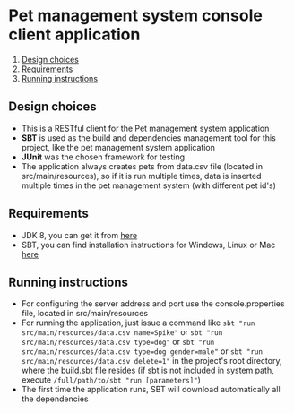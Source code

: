 # Pet management system console client application

<ol>
    <li><a href="#design">Design choices</a></li>
    <li><a href="#requirements">Requirements</a></li>
    <li><a href="#instructions">Running instructions</a></li>
</ol>

**<a name="design"><h2>Design choices</h2></a>**
<ul>
    <li> This is a RESTful client for the Pet management system application</li>
    <li><b>SBT</b> is used as the build and dependencies management tool for this project, like the pet management system application</li>
    <li><b>JUnit</b> was the chosen framework for testing</li>
    <li>The application always creates pets from data.csv file (located in src/main/resources), so if it is run multiple times, data is inserted multiple times in the pet management system (with different pet id's) </li>
</ul>

**<a name="requirements"><h2>Requirements</h2></a>**
<ul>
    <li>JDK 8, you can get it from <a href="http://www.oracle.com/technetwork/java/javase/downloads/jdk8-downloads-2133151.html" target="_blank">here</a></li>
    <li>SBT, you can find installation instructions for Windows, Linux or Mac <a href="http://www.scala-sbt.org/0.13/docs/Setup.html" target="_blank">here</a></li>
</ul>

**<a name="instructions"><h2>Running instructions</h2></a>**
<ul>
    <li>For configuring the server address and port use the console.properties file, located in src/main/resources</li>
    <li>For running the application, just issue a command like <code>sbt "run src/main/resources/data.csv name=Spike"</code> or <code>sbt "run src/main/resources/data.csv type=dog"</code> or <code>sbt "run src/main/resources/data.csv type=dog gender=male"</code> or <code>sbt "run src/main/resources/data.csv delete=1"</code> in the project's root directory, where the build.sbt file resides (if sbt is not included in system path, execute <code>/full/path/to/sbt "run [parameters]"</code>)</li>
    <li>The first time the application runs, SBT will download automatically all the dependencies</li>
</ul>
